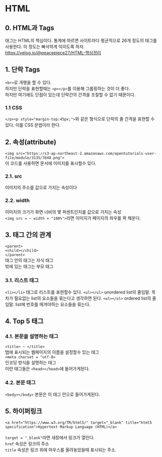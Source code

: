 # HTML
## 0. HTML과 Tags
태그는 HTML의 핵심이다.
통계에 따르면 사이트마다 평균적으로 26개 정도의 태그를 사용한다.
이 정도는 빠삭하게 익히도록 하자.  
https://velog.io/@peacepiece27/HTML-핵심정리
## 1. 단락 Tags
`<br>`로 개행을 할 수 있다.  
하지만 단락을 표현할때는 `<p></p>`를 이용해 그룹핑하는 것이 더 좋다.  
하지만 여기에도 단점이 있는데 단락간의 간격을 조절할 수 없기 때문이다.
### 1.1 CSS
`</p><p style="margin-top:45px;">`와 같은 형식으로 단락의 줄 간격을 표현할 수 있다. 이를 CSS 문법이라 한다.

## 2. 속성(attribute)
`<img src="https://s3-ap-northeast-2.amazonaws.com/opentutorials-user-file/module/3135/7648.png">`  
이 코드를 사용하면 문서에 이미지를 표시할수 있다.
### 2.1. src
이미지의 주소를 값으로 가지는 속성이다
### 2.2. width
이미지의 크기가 화면 너비의 몇 퍼센트인지를 값으로 가지는 속성  
`<img src = ~ width = "100%">`라면 이미지가 페이지의 좌우를 꽉 채운다.

## 3. 태그 간의 관계
`<parent>`  
`<child></child>`  
`</parent>`  
태그 안의 태그는 자식 태그  
밖에 있는 태그는 부모 태그
### 3.1. 리스트 태그
`<li></li>` 태그로 리스트를 표현할수 있다. 
`<ul></ul>` unordered list의 줄임말. 목차가 필요없는 list의 요소들을 묶는다고 생각하면 된다.
`<ol></ol>` ordered list의 줄임말. list에 번호를 매겨야하는 요소들을 묶는다.

## 4. Top 5 태그
### 4.1. 본문을 설명하는 태그
`<title> ~ </title>`   
탭에 표시되는 웹페이지의 이름을 설정할수 있는 태그  
`<meta charset = "utf-8>`  
인코딩 방식을 설명하는 태그  
이런 태그들은 `<head></head>`에 들어가게된다.
### 4.2. 본문 태그
`<body></body>`
본문은 이 태그 안으로 들어가게된다.

## 5. 하이퍼링크
`<a href="https://www.w3.org/TR/html5/" target="_blank" title="html5 specification">Hypertext Markup Language (HTML)</a>` <br><br>
`target = "_blank"`라면 새창에서 링크가 열린다.  
`href` 속성은 링크의 주소  
`title` 속성은 링크 위에 마우스를 올려놓았을때 표시되는 주소.  
